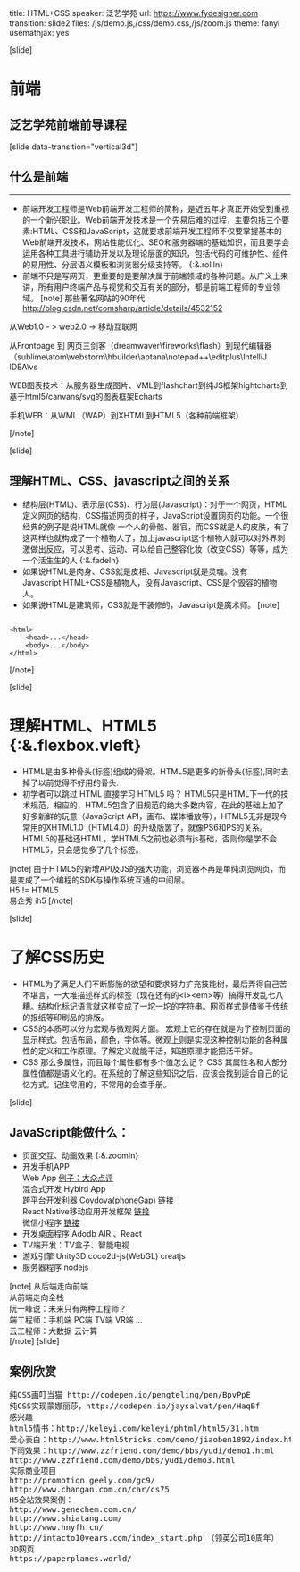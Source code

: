 title: HTML+CSS
speaker: 泛艺学苑
url: https://www.fydesigner.com
transition: slide2
files: /js/demo.js,/css/demo.css,/js/zoom.js
theme: fanyi
usemathjax: yes

[slide]
# 前端
## 泛艺学苑前端前导课程

[slide data-transition="vertical3d"]
## 什么是前端
----
* 前端开发工程师是Web前端开发工程师的简称，是近五年才真正开始受到重视的一个新兴职业。Web前端开发技术是一个先易后难的过程，主要包括三个要素:HTML、CSS和JavaScript，这就要求前端开发工程师不仅要掌握基本的Web前端开发技术，网站性能优化、SEO和服务器端的基础知识，而且要学会运用各种工具进行辅助开发以及理论层面的知识，包括代码的可维护性、组件的易用性、分层语义模板和浏览器分级支持等。 {:&.rollIn}
* 前端不只是写网页，更重要的是要解决属于前端领域的各种问题。从广义上来讲，所有用户终端产品与视觉和交互有关的部分，都是前端工程师的专业领域。
[note]
那些著名网站的90年代 http://blog.csdn.net/comsharp/article/details/4532152

从Web1.0 - >  web2.0 -> 移动互联网

从Frontpage 到 网页三剑客（dreamwaver\fireworks\flash）到现代编辑器（sublime\atom\webstorm\hbuilder\aptana\notepad++\editplus\IntelliJ IDEA\vs

WEB图表技术：从服务器生成图片、VML到flashchart到纯JS框架hightcharts到基于html5/canvans/svg的图表框架Echarts

手机WEB：从WML（WAP）到XHTML到HTML5（各种前端框架）



[/note]

[slide]
## 理解HTML、CSS、javascript之间的关系
* 结构层(HTML)、表示层(CSS)、行为层(Javascript)：对于一个网页，HTML定义网页的结构，CSS描述网页的样子，JavaScript设置网页的功能。一个很经典的例子是说HTML就像 一个人的骨骼、器官，而CSS就是人的皮肤，有了这两样也就构成了一个植物人了，加上javascript这个植物人就可以对外界刺激做出反应，可以思考、运动、可以给自己整容化妆（改变CSS）等等，成为一个活生生的人 {:&.fadeIn}
* 如果说HTML是肉身、CSS就是皮相、Javascript就是灵魂。没有Javascript,HTML+CSS是植物人，没有Javascript、CSS是个毁容的植物人。
* 如果说HTML是建筑师，CSS就是干装修的，Javascript是魔术师。
[note]
<pre><code class="markdown">
&lt;html&gt;
    &lt;head&gt;...&lt;/head&gt; 
    &lt;body&gt;...&lt;/body&gt; 
&lt;/html&gt;
</code></pre>
[/note]


[slide]
# 理解HTML、HTML5 {:&.flexbox.vleft}
* HTML是由多种骨头(标签)组成的骨架。HTML5是更多的新骨头(标签),同时去掉了以前觉得不好用的骨头.
* 初学者可以跳过 HTML 直接学习 HTML5 吗？
HTML5只是HTML下一代的技术规范，相应的，HTML5包含了旧规范的绝大多数内容，在此的基础上加了好多新鲜的玩意（JavaScript API，画布、媒体播放等），HTML5无非是现今常用的XHTML1.0（HTML4.0）的升级版罢了，就像PS6和PS的关系。HTML5的基础还HTML，学HTML5之前也必须有js基础，否则你是学不会HTML5，只会感觉多了几个标签。

[note]
由于HTML5的新增API及JS的强大功能，浏览器不再是单纯浏览网页，而是变成了一个编程的SDK与操作系统互通的中间层。<br>
H5 != HTML5 <br>
易企秀 ih5
[/note]

[slide]
# 了解CSS历史
* HTML为了满足人们不断膨胀的欲望和要求努力扩充技能树，最后弄得自己苦不堪言，一大堆描述样式的标签（现在还有的&lt;i&gt;&lt;em&gt;等）搞得开发乱七八糟。结构化标记语言就这样变成了一坨一坨的字符串。网页样式是借鉴于传统的报纸等印刷品的排版。
* CSS的本质可以分为宏观与微观两方面。 
宏观上它的存在就是为了控制页面的显示样式。包括布局，颜色，字体等。微观上则是实现这种控制功能的各种属性的定义和工作原理。了解定义就能干活，知道原理才能把活干好。
* CSS 那么多属性，而且每个属性都有多个值怎么记？
CSS 其属性名和大部分属性值都是语义化的。在系统的了解这些知识之后，应该会找到适合自己的记忆方式。记住常用的，不常用的会查手册。

[slide]
## JavaScript能做什么：
* 页面交互、动画效果 {:&.zoomIn}
* 开发手机APP <br>
Web App  <a href="http://m.dianping.com/">例子：大众点评</a><br>
混合式开发 Hybird App<br>
跨平台开发利器 Covdova(phoneGap) <a href="http://cordova.apache.org/">链接</a><br>
React Native移动应用开发框架 <a href="http://facebook.github.io/react-native/">链接</a><br>
微信小程序 <a href="https://mp.weixin.qq.com/debug/wxadoc/dev/api/network-request.html">链接</a>
* 开发桌面程序 Adodb AIR 、React
* TV端开发：TV盒子、智能电视
* 游戏引擎 Unity3D coco2d-js(WebGL)  creatjs
* 服务器程序 nodejs

[note]
从后端走向前端<br>
<img src="/img/front-end.png" alt=""><br>
从前端走向全栈<br>
阮一峰说：未来只有两种工程师？<br>
端工程师：手机端 PC端 TV端 VR端 ...<br>
云工程师：大数据 云计算<br>
[/note]
[slide]
## 案例欣赏
<note>
<pre>
纯CSS画叮当猫 http://codepen.io/pengteling/pen/BpvPpE 
纯CSS实现蒙娜丽莎，http://codepen.io/jaysalvat/pen/HaqBf
感兴趣
html5情书：http://keleyi.com/keleyi/phtml/html5/31.htm
爱心表白：http://www.html5tricks.com/demo/jiaoben1892/index.html
下雨效果：http://www.zzfriend.com/demo/bbs/yudi/demo1.html
http://www.zzfriend.com/demo/bbs/yudi/demo3.html
实际商业项目 
http://promotion.geely.com/gc9/ 
http://www.changan.com.cn/car/cs75
H5全站效果案例：
http://www.genechem.com.cn/
http://www.shiatang.com/
http://www.hnyfh.cn/
http://intacto10years.com/index_start.php （领英公司10周年）
3D网页
https://paperplanes.world/
</pre>
</note>